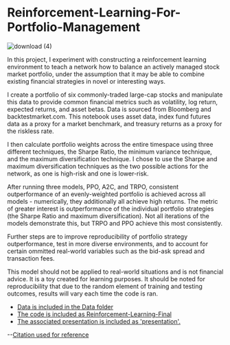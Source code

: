 # Reinforcement-Learning-For-Portfolio-Management

![download (4)](https://user-images.githubusercontent.com/103140702/233470094-62b07402-cd74-48af-a07f-aff9b1633db5.png)


In this project, I experiment with constructing a reinforcement learning environment to teach a network how to balance an actively managed stock market portfolio, under the assumption that it may be able to combine existing financial strategies in novel or interesting ways.  

I create a portfolio of six commonly-traded large-cap stocks and manipulate this data to provide common financial metrics such as volatility, log return, expected returns, and asset betas.  Data is sourced from Bloomberg and backtestmarket.com.  This notebook uses asset data, index fund futures data as a proxy for a market benchmark, and treasury returns as a proxy for the riskless rate.

I then calculate portfolio weights across the entire timespace using three different techniques, the Sharpe Ratio, the minimum variance technique, and the maximum diversification technique.  I chose to use the Sharpe and maximum diversification techniques as the two possible actions for the network, as one is high-risk and one is lower-risk.

After running three models, PPO, A2C, and TRPO, consistent outperformance of an evenly-weighted portfolio is achieved across all models - numerically, they additionally all achieve high returns.  The metric of greater interest is outperformance of the individual portfolio strategies (the Sharpe Ratio and maximum diversification).  Not all iterations of the models demonstrate this, but TRPO and PPO achieve this most consistently.

Further steps are to improve reproducibility of portfolio strategy outperformance, test in more diverse environments, and to account for certain ommitted real-world variables such as the bid-ask spread and transaction fees.   

This model should not be applied to real-world situations and is not financial advice.  It is a toy created for learning purposes.  It should be noted for reproducibility that due to the random element of training and testing outcomes, results will vary each time the code is ran.

- [Data is included in the Data folder](/tree/main/Data)
- [The code is included as Reinforcement-Learning-Final](/blob/main/Reinforcement-Learning-Final.ipynb)  
- [The associated presentation is included as 'presentation'.](/blob/main/presentation.pdf)


--[Citation used for reference](https://arxiv.org/pdf/1706.10059.pdf%EF%BC%89)
